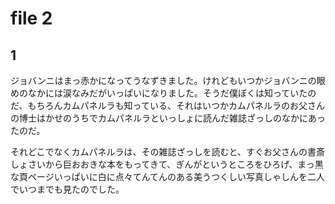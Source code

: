 # file 2

## 1

ジョバンニはまっ赤かになってうなずきました。けれどもいつかジョバンニの眼めのなかには涙なみだがいっぱいになりました。そうだ僕ぼくは知っていたのだ、もちろんカムパネルラも知っている、それはいつかカムパネルラのお父さんの博士はかせのうちでカムパネルラといっしょに読んだ雑誌ざっしのなかにあったのだ。

それどこでなくカムパネルラは、その雑誌ざっしを読むと、すぐお父さんの書斎しょさいから巨おおきな本をもってきて、ぎんがというところをひろげ、まっ黒な頁ページいっぱいに白に点々てんてんのある美うつくしい写真しゃしんを二人でいつまでも見たのでした。

